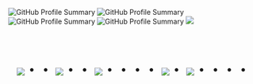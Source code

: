 
![GitHub Profile Summary](https://github-profile-summary-cards.vercel.app/api/cards/profile-details?username=fy-yuhcan&theme=tokyonight)
![GitHub Profile Summary](http://github-profile-summary-cards.vercel.app/api/cards/repos-per-language?username=fy-yuhcan&theme=tokyonight)
![GitHub Profile Summary](http://github-profile-summary-cards.vercel.app/api/cards/stats?username=fy-yuhcan&theme=tokyonight)
![GitHub Profile Summary](http://github-profile-summary-cards.vercel.app/api/cards/most-commit-language?username=fy-yuhcan&theme=tokyonight)
![](http://github-profile-summary-cards.vercel.app/api/cards/productive-time?username=vn7n24fzkq&theme=tokyonight&utcOffset=9)


<!-- --------------------------------- :) ---------------------------------- -->

<br>

<div align="center">
    <h1>
        <img src="https://user-images.githubusercontent.com/44926913/175852850-3fb6c715-1856-41ff-8c1f-94ce3b03b458.gif">・・
        <img src="https://user-images.githubusercontent.com/44926913/175853109-f8850656-6704-4a8a-bee6-9aca154d929b.gif">・・
        <img src="https://user-images.githubusercontent.com/44926913/175853154-5449d974-975e-44a6-ab84-a86031265e40.gif">・・・・
        <img src="https://user-images.githubusercontent.com/44926913/175853109-f8850656-6704-4a8a-bee6-9aca154d929b.gif">・
        <img src="https://user-images.githubusercontent.com/44926913/175853154-5449d974-975e-44a6-ab84-a86031265e40.gif">・・・・
    </h1>
  </div>
<br><br><br>
